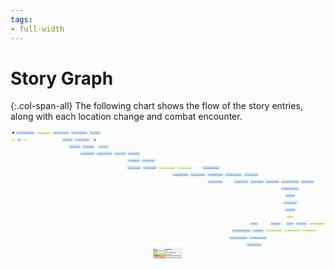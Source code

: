 ```yaml
---
tags:
- full-width
---
```


# Story Graph

{:.col-span-all}
The following chart shows the flow of the story entries, along with each location change and combat encounter.

<!-- +template story-graph-files story/connection story-graph-plantuml -->

<div class="story-graph col-span-all"><?xml version="1.0" encoding="UTF-8" standalone="no" ?>
<svg
  xmlns="http://www.w3.org/2000/svg"
  xmlns:xlink="http://www.w3.org/1999/xlink"
  contentScriptType="application/ecmascript"
  contentStyleType="text/css"
  preserveAspectRatio="none"
  version="1.1"
  viewBox="0 0 3552 1465"
  zoomAndPan="magnify"
><defs /><g><ellipse
      cx="31.5"
      cy="26.5"
      fill="#000000"
      rx="10"
      ry="10"
      style="stroke:none;stroke-width:1.0;"
    /><rect
      fill="#EEFFCC"
      height="38.75"
      rx="12.5"
      ry="12.5"
      style="stroke:#EEFFCC;stroke-width:1.5;"
      width="49"
      x="7"
      y="86"
    /><a
      href="100-chapter-1.html"
      target="_top"
      title="100-chapter-1.html"
      xlink:actuate="onRequest"
      xlink:href="100-chapter-1.html"
      xlink:show="new"
      xlink:title="100-chapter-1.html"
      xlink:type="simple"
    ><text
        fill="#000000"
        font-family="Roboto Condensed"
        font-size="16"
        lengthAdjust="spacing"
        textLength="29"
        x="17"
        y="110.8438"
      >Act I</text></a><rect
      fill="#C8E2F9"
      height="38.75"
      rx="12.5"
      ry="12.5"
      style="stroke:#C8E2F9;stroke-width:1.5;"
      width="44"
      x="76.5"
      y="86"
    /><a
      href="101-sigma-log.html"
      target="_top"
      title="101-sigma-log.html"
      xlink:actuate="onRequest"
      xlink:href="101-sigma-log.html"
      xlink:show="new"
      xlink:title="101-sigma-log.html"
      xlink:type="simple"
    ><text
        fill="#000000"
        font-family="Roboto Condensed"
        font-size="16"
        lengthAdjust="spacing"
        textLength="24"
        x="86.5"
        y="110.8438"
      >101</text></a><rect
      fill="#EEFFCC"
      height="38.75"
      rx="12.5"
      ry="12.5"
      style="stroke:#EEFFCC;stroke-width:1.5;"
      width="44"
      x="140.5"
      y="86"
    /><a
      href="102-deeper-into-sigma.html"
      target="_top"
      title="102-deeper-into-sigma.html"
      xlink:actuate="onRequest"
      xlink:href="102-deeper-into-sigma.html"
      xlink:show="new"
      xlink:title="102-deeper-into-sigma.html"
      xlink:type="simple"
    ><text
        fill="#000000"
        font-family="Roboto Condensed"
        font-size="16"
        lengthAdjust="spacing"
        textLength="24"
        x="150.5"
        y="110.8438"
      >102</text></a><rect
      fill="#C8E2F9"
      height="38.75"
      rx="12.5"
      ry="12.5"
      style="stroke:#C8E2F9;stroke-width:1.5;"
      width="210"
      x="61.5"
      y="7"
    /><a
      href="125-hawks-song.html"
      target="_top"
      title="125-hawks-song.html"
      xlink:actuate="onRequest"
      xlink:href="125-hawks-song.html"
      xlink:show="new"
      xlink:title="125-hawks-song.html"
      xlink:type="simple"
    ><text
        fill="#000000"
        font-family="Roboto Condensed"
        font-size="16"
        lengthAdjust="spacing"
        textLength="190"
        x="71.5"
        y="31.8438"
      >125. The Foot of Hawk's Song</text></a><rect
      fill="#EEFFCC"
      height="38.75"
      rx="12.5"
      ry="12.5"
      style="stroke:#EEFFCC;stroke-width:1.5;"
      width="168"
      x="291.5"
      y="7"
    /><a
      href="126-delta3.html"
      target="_top"
      title="126-delta3.html"
      xlink:actuate="onRequest"
      xlink:href="126-delta3.html"
      xlink:show="new"
      xlink:title="126-delta3.html"
      xlink:type="simple"
    ><text
        fill="#000000"
        font-family="Roboto Condensed"
        font-size="16"
        lengthAdjust="spacing"
        textLength="148"
        x="301.5"
        y="31.8438"
      >126. Cauldron DELTA-3</text></a><rect
      fill="#C8E2F9"
      height="38.75"
      rx="12.5"
      ry="12.5"
      style="stroke:#C8E2F9;stroke-width:1.5;"
      width="180"
      x="479.5"
      y="7"
    /><a
      href="128-delta3-voice.html"
      target="_top"
      title="128-delta3-voice.html"
      xlink:actuate="onRequest"
      xlink:href="128-delta3-voice.html"
      xlink:show="new"
      xlink:title="128-delta3-voice.html"
      xlink:type="simple"
    ><text
        fill="#000000"
        font-family="Roboto Condensed"
        font-size="16"
        lengthAdjust="spacing"
        textLength="160"
        x="489.5"
        y="31.8438"
      >128. DELTA-3 Laboratory</text></a><rect
      fill="#C8E2F9"
      height="38.75"
      rx="12.5"
      ry="12.5"
      style="stroke:#C8E2F9;stroke-width:1.5;"
      width="191"
      x="680"
      y="7"
    /><a
      href="129-delta3-door.html"
      target="_top"
      title="129-delta3-door.html"
      xlink:actuate="onRequest"
      xlink:href="129-delta3-door.html"
      xlink:show="new"
      xlink:title="129-delta3-door.html"
      xlink:type="simple"
    ><text
        fill="#000000"
        font-family="Roboto Condensed"
        font-size="16"
        lengthAdjust="spacing"
        textLength="171"
        x="690"
        y="31.8438"
      >129. DELTA-3 Laboratories</text></a><rect
      fill="#C8E2F9"
      height="38.75"
      rx="12.5"
      ry="12.5"
      style="stroke:#C8E2F9;stroke-width:1.5;"
      width="121"
      x="581"
      y="86"
    /><a
      href="130-delta3b.html"
      target="_top"
      title="130-delta3b.html"
      xlink:actuate="onRequest"
      xlink:href="130-delta3b.html"
      xlink:show="new"
      xlink:title="130-delta3b.html"
      xlink:type="simple"
    ><text
        fill="#000000"
        font-family="Roboto Condensed"
        font-size="16"
        lengthAdjust="spacing"
        textLength="101"
        x="591"
        y="110.8438"
      >130. DELTA-3/B</text></a><rect
      fill="#C8E2F9"
      height="38.75"
      rx="12.5"
      ry="12.5"
      style="stroke:#C8E2F9;stroke-width:1.5;"
      width="168"
      x="722.5"
      y="86"
    /><a
      href="131-delta3-cauldron.html"
      target="_top"
      title="131-delta3-cauldron.html"
      xlink:actuate="onRequest"
      xlink:href="131-delta3-cauldron.html"
      xlink:show="new"
      xlink:title="131-delta3-cauldron.html"
      xlink:type="simple"
    ><text
        fill="#000000"
        font-family="Roboto Condensed"
        font-size="16"
        lengthAdjust="spacing"
        textLength="148"
        x="732.5"
        y="110.8438"
      >131. DELTA-3 Cauldron</text></a><rect
      fill="#C8E2F9"
      height="38.75"
      rx="12.5"
      ry="12.5"
      style="stroke:#C8E2F9;stroke-width:1.5;"
      width="133"
      x="657"
      y="165"
    /><a
      href="132-delta3-exit.html"
      target="_top"
      title="132-delta3-exit.html"
      xlink:actuate="onRequest"
      xlink:href="132-delta3-exit.html"
      xlink:show="new"
      xlink:title="132-delta3-exit.html"
      xlink:type="simple"
    ><text
        fill="#000000"
        font-family="Roboto Condensed"
        font-size="16"
        lengthAdjust="spacing"
        textLength="113"
        x="667"
        y="189.8438"
      >132. Hawk's Song</text></a><rect
      fill="#C8E2F9"
      height="38.75"
      rx="12.5"
      ry="12.5"
      style="stroke:#C8E2F9;stroke-width:1.5;"
      width="134"
      x="810.5"
      y="165"
    /><a
      href="135-south-weave.html"
      target="_top"
      title="135-south-weave.html"
      xlink:actuate="onRequest"
      xlink:href="135-south-weave.html"
      xlink:show="new"
      xlink:title="135-south-weave.html"
      xlink:type="simple"
    ><text
        fill="#000000"
        font-family="Roboto Condensed"
        font-size="16"
        lengthAdjust="spacing"
        textLength="114"
        x="820.5"
        y="189.8438"
      >135. South Weave</text></a><rect
      fill="#C8E2F9"
      height="38.75"
      rx="12.5"
      ry="12.5"
      style="stroke:#C8E2F9;stroke-width:1.5;"
      width="121"
      x="987"
      y="165"
    /><a
      href="136-delta4c.html"
      target="_top"
      title="136-delta4c.html"
      xlink:actuate="onRequest"
      xlink:href="136-delta4c.html"
      xlink:show="new"
      xlink:title="136-delta4c.html"
      xlink:type="simple"
    ><text
        fill="#000000"
        font-family="Roboto Condensed"
        font-size="16"
        lengthAdjust="spacing"
        textLength="101"
        x="997"
        y="189.8438"
      >136. DELTA-4/C</text></a><rect
      fill="#C8E2F9"
      height="38.75"
      rx="12.5"
      ry="12.5"
      style="stroke:#C8E2F9;stroke-width:1.5;"
      width="166"
      x="783.5"
      y="244"
    /><a
      href="137-delta4-entrance.html"
      target="_top"
      title="137-delta4-entrance.html"
      xlink:actuate="onRequest"
      xlink:href="137-delta4-entrance.html"
      xlink:show="new"
      xlink:title="137-delta4-entrance.html"
      xlink:type="simple"
    ><text
        fill="#000000"
        font-family="Roboto Condensed"
        font-size="16"
        lengthAdjust="spacing"
        textLength="146"
        x="793.5"
        y="268.8438"
      >137. DELTA-4 Entrance</text></a><rect
      fill="#C8E2F9"
      height="38.75"
      rx="12.5"
      ry="12.5"
      style="stroke:#C8E2F9;stroke-width:1.5;"
      width="180"
      x="969.5"
      y="244"
    /><a
      href="138-delta4-processing.html"
      target="_top"
      title="138-delta4-processing.html"
      xlink:actuate="onRequest"
      xlink:href="138-delta4-processing.html"
      xlink:show="new"
      xlink:title="138-delta4-processing.html"
      xlink:type="simple"
    ><text
        fill="#000000"
        font-family="Roboto Condensed"
        font-size="16"
        lengthAdjust="spacing"
        textLength="160"
        x="979.5"
        y="268.8438"
      >138. DELTA-4 Processing</text></a><rect
      fill="#C8E2F9"
      height="38.75"
      rx="12.5"
      ry="12.5"
      style="stroke:#C8E2F9;stroke-width:1.5;"
      width="134"
      x="1169.5"
      y="244"
    /><a
      href="139-delta4-exit.html"
      target="_top"
      title="139-delta4-exit.html"
      xlink:actuate="onRequest"
      xlink:href="139-delta4-exit.html"
      xlink:show="new"
      xlink:title="139-delta4-exit.html"
      xlink:type="simple"
    ><text
        fill="#000000"
        font-family="Roboto Condensed"
        font-size="16"
        lengthAdjust="spacing"
        textLength="114"
        x="1179.5"
        y="268.8438"
      >139. DELTA-4 Exit</text></a><rect
      fill="#C8E2F9"
      height="38.75"
      rx="12.5"
      ry="12.5"
      style="stroke:#C8E2F9;stroke-width:1.5;"
      width="136"
      x="1323.5"
      y="244"
    /><a
      href="145-hanulis-heel.html"
      target="_top"
      title="145-hanulis-heel.html"
      xlink:actuate="onRequest"
      xlink:href="145-hanulis-heel.html"
      xlink:show="new"
      xlink:title="145-hanulis-heel.html"
      xlink:type="simple"
    ><text
        fill="#000000"
        font-family="Roboto Condensed"
        font-size="16"
        lengthAdjust="spacing"
        textLength="116"
        x="1333.5"
        y="268.8438"
      >145. Hanuli's Heel</text></a><rect
      fill="#C8E2F9"
      height="38.75"
      rx="12.5"
      ry="12.5"
      style="stroke:#C8E2F9;stroke-width:1.5;"
      width="150"
      x="1479.5"
      y="323"
    /><a
      href="146-lonely-one.html"
      target="_top"
      title="146-lonely-one.html"
      xlink:actuate="onRequest"
      xlink:href="146-lonely-one.html"
      xlink:show="new"
      xlink:title="146-lonely-one.html"
      xlink:type="simple"
    ><text
        fill="#000000"
        font-family="Roboto Condensed"
        font-size="16"
        lengthAdjust="spacing"
        textLength="130"
        x="1489.5"
        y="347.8438"
      >146. The Lonely One</text></a><rect
      fill="#C8E2F9"
      height="38.75"
      rx="12.5"
      ry="12.5"
      style="stroke:#C8E2F9;stroke-width:1.5;"
      width="136"
      x="1323.5"
      y="323"
    /><a
      href="147-hanulis-heel-cauldron.html"
      target="_top"
      title="147-hanulis-heel-cauldron.html"
      xlink:actuate="onRequest"
      xlink:href="147-hanulis-heel-cauldron.html"
      xlink:show="new"
      xlink:title="147-hanulis-heel-cauldron.html"
      xlink:type="simple"
    ><text
        fill="#000000"
        font-family="Roboto Condensed"
        font-size="16"
        lengthAdjust="spacing"
        textLength="116"
        x="1333.5"
        y="347.8438"
      >147. Hanuli's Heel</text></a><rect
      fill="#C8E2F9"
      height="38.75"
      rx="12.5"
      ry="12.5"
      style="stroke:#C8E2F9;stroke-width:1.5;"
      width="159"
      x="1312"
      y="402"
    /><a
      href="150-sparkling-shores.html"
      target="_top"
      title="150-sparkling-shores.html"
      xlink:actuate="onRequest"
      xlink:href="150-sparkling-shores.html"
      xlink:show="new"
      xlink:title="150-sparkling-shores.html"
      xlink:type="simple"
    ><text
        fill="#000000"
        font-family="Roboto Condensed"
        font-size="16"
        lengthAdjust="spacing"
        textLength="139"
        x="1322"
        y="426.8438"
      >150. Sparkling Shores</text></a><rect
      fill="#C8E2F9"
      height="38.75"
      rx="12.5"
      ry="12.5"
      style="stroke:#C8E2F9;stroke-width:1.5;"
      width="155"
      x="1491"
      y="402"
    /><a
      href="151-sparkling-dunes.html"
      target="_top"
      title="151-sparkling-dunes.html"
      xlink:actuate="onRequest"
      xlink:href="151-sparkling-dunes.html"
      xlink:show="new"
      xlink:title="151-sparkling-dunes.html"
      xlink:type="simple"
    ><text
        fill="#000000"
        font-family="Roboto Condensed"
        font-size="16"
        lengthAdjust="spacing"
        textLength="135"
        x="1501"
        y="426.8438"
      >151. Sparkling Dunes</text></a><rect
      fill="#EEFFCC"
      height="38.75"
      rx="12.5"
      ry="12.5"
      style="stroke:#EEFFCC;stroke-width:1.5;"
      width="193"
      x="1666"
      y="402"
    /><a
      href="152-theta-cp19-entrance.html"
      target="_top"
      title="152-theta-cp19-entrance.html"
      xlink:actuate="onRequest"
      xlink:href="152-theta-cp19-entrance.html"
      xlink:show="new"
      xlink:title="152-theta-cp19-entrance.html"
      xlink:type="simple"
    ><text
        fill="#000000"
        font-family="Roboto Condensed"
        font-size="16"
        lengthAdjust="spacing"
        textLength="173"
        x="1676"
        y="426.8438"
      >152. THETA-CP19 Entrance</text></a><rect
      fill="#EEFFCC"
      height="38.75"
      rx="12.5"
      ry="12.5"
      style="stroke:#EEFFCC;stroke-width:1.5;"
      width="166"
      x="1879.5"
      y="402"
    /><a
      href="153-theta-cp19-core.html"
      target="_top"
      title="153-theta-cp19-core.html"
      xlink:actuate="onRequest"
      xlink:href="153-theta-cp19-core.html"
      xlink:show="new"
      xlink:title="153-theta-cp19-core.html"
      xlink:type="simple"
    ><text
        fill="#000000"
        font-family="Roboto Condensed"
        font-size="16"
        lengthAdjust="spacing"
        textLength="146"
        x="1889.5"
        y="426.8438"
      >153. THETA-CP19 Core</text></a><rect
      fill="#C8E2F9"
      height="38.75"
      rx="12.5"
      ry="12.5"
      style="stroke:#C8E2F9;stroke-width:1.5;"
      width="197"
      x="2162"
      y="402"
    /><a
      href="154-unlocked-bioschemata.html"
      target="_top"
      title="154-unlocked-bioschemata.html"
      xlink:actuate="onRequest"
      xlink:href="154-unlocked-bioschemata.html"
      xlink:show="new"
      xlink:title="154-unlocked-bioschemata.html"
      xlink:type="simple"
    ><text
        fill="#000000"
        font-family="Roboto Condensed"
        font-size="16"
        lengthAdjust="spacing"
        textLength="177"
        x="2172"
        y="426.8438"
      >154. Bioschemata Unlocked</text></a><rect
      fill="#C8E2F9"
      height="38.75"
      rx="12.5"
      ry="12.5"
      style="stroke:#C8E2F9;stroke-width:1.5;"
      width="184"
      x="1822.5"
      y="481"
    /><a
      href="155-locked-bioschemata.html"
      target="_top"
      title="155-locked-bioschemata.html"
      xlink:actuate="onRequest"
      xlink:href="155-locked-bioschemata.html"
      xlink:show="new"
      xlink:title="155-locked-bioschemata.html"
      xlink:type="simple"
    ><text
        fill="#000000"
        font-family="Roboto Condensed"
        font-size="16"
        lengthAdjust="spacing"
        textLength="164"
        x="1832.5"
        y="505.8438"
      >155. Bioschemata Locked</text></a><rect
      fill="#C8E2F9"
      height="38.75"
      rx="12.5"
      ry="12.5"
      style="stroke:#C8E2F9;stroke-width:1.5;"
      width="180"
      x="2218.5"
      y="481"
    /><a
      href="156-unlocked-production.html"
      target="_top"
      title="156-unlocked-production.html"
      xlink:actuate="onRequest"
      xlink:href="156-unlocked-production.html"
      xlink:show="new"
      xlink:title="156-unlocked-production.html"
      xlink:type="simple"
    ><text
        fill="#000000"
        font-family="Roboto Condensed"
        font-size="16"
        lengthAdjust="spacing"
        textLength="160"
        x="2228.5"
        y="505.8438"
      >156. Production Controls</text></a><rect
      fill="#C8E2F9"
      height="38.75"
      rx="12.5"
      ry="12.5"
      style="stroke:#C8E2F9;stroke-width:1.5;"
      width="171"
      x="2027"
      y="481"
    /><a
      href="157-locked-reset-restart.html"
      target="_top"
      title="157-locked-reset-restart.html"
      xlink:actuate="onRequest"
      xlink:href="157-locked-reset-restart.html"
      xlink:show="new"
      xlink:title="157-locked-reset-restart.html"
      xlink:type="simple"
    ><text
        fill="#000000"
        font-family="Roboto Condensed"
        font-size="16"
        lengthAdjust="spacing"
        textLength="151"
        x="2037"
        y="505.8438"
      >157. Restart Production</text></a><rect
      fill="#C8E2F9"
      height="38.75"
      rx="12.5"
      ry="12.5"
      style="stroke:#C8E2F9;stroke-width:1.5;"
      width="166"
      x="2225.5"
      y="560"
    /><a
      href="158-locked-no-reset.html"
      target="_top"
      title="158-locked-no-reset.html"
      xlink:actuate="onRequest"
      xlink:href="158-locked-no-reset.html"
      xlink:show="new"
      xlink:title="158-locked-no-reset.html"
      xlink:type="simple"
    ><text
        fill="#000000"
        font-family="Roboto Condensed"
        font-size="16"
        lengthAdjust="spacing"
        textLength="146"
        x="2235.5"
        y="584.8438"
      >158. THETA-CP19 Core</text></a><rect
      fill="#C8E2F9"
      height="38.75"
      rx="12.5"
      ry="12.5"
      style="stroke:#C8E2F9;stroke-width:1.5;"
      width="192"
      x="2418.5"
      y="481"
    /><a
      href="159-unlocked-reset-restart.html"
      target="_top"
      title="159-unlocked-reset-restart.html"
      xlink:actuate="onRequest"
      xlink:href="159-unlocked-reset-restart.html"
      xlink:show="new"
      xlink:title="159-unlocked-reset-restart.html"
      xlink:type="simple"
    ><text
        fill="#000000"
        font-family="Roboto Condensed"
        font-size="16"
        lengthAdjust="spacing"
        textLength="172"
        x="2428.5"
        y="505.8438"
      >159. THETA-CP19 Restored</text></a><rect
      fill="#C8E2F9"
      height="38.75"
      rx="12.5"
      ry="12.5"
      style="stroke:#C8E2F9;stroke-width:1.5;"
      width="166"
      x="2630.5"
      y="481"
    /><a
      href="160-artemis.html"
      target="_top"
      title="160-artemis.html"
      xlink:actuate="onRequest"
      xlink:href="160-artemis.html"
      xlink:show="new"
      xlink:title="160-artemis.html"
      xlink:type="simple"
    ><text
        fill="#000000"
        font-family="Roboto Condensed"
        font-size="16"
        lengthAdjust="spacing"
        textLength="146"
        x="2640.5"
        y="505.8438"
      >160. THETA-CP19 Core</text></a><rect
      fill="#C8E2F9"
      height="38.75"
      rx="12.5"
      ry="12.5"
      style="stroke:#C8E2F9;stroke-width:1.5;"
      width="161"
      x="2522"
      y="560"
    /><a
      href="161-theta-cp19-exit.html"
      target="_top"
      title="161-theta-cp19-exit.html"
      xlink:actuate="onRequest"
      xlink:href="161-theta-cp19-exit.html"
      xlink:show="new"
      xlink:title="161-theta-cp19-exit.html"
      xlink:type="simple"
    ><text
        fill="#000000"
        font-family="Roboto Condensed"
        font-size="16"
        lengthAdjust="spacing"
        textLength="141"
        x="2532"
        y="584.8438"
      >161. THETA-CP19 Exit</text></a><rect
      fill="#C8E2F9"
      height="38.75"
      rx="12.5"
      ry="12.5"
      style="stroke:#C8E2F9;stroke-width:1.5;"
      width="155"
      x="2703"
      y="560"
    /><a
      href="165-salty-desert.html"
      target="_top"
      title="165-salty-desert.html"
      xlink:actuate="onRequest"
      xlink:href="165-salty-desert.html"
      xlink:show="new"
      xlink:title="165-salty-desert.html"
      xlink:type="simple"
    ><text
        fill="#000000"
        font-family="Roboto Condensed"
        font-size="16"
        lengthAdjust="spacing"
        textLength="135"
        x="2713"
        y="584.8438"
      >165. The Salty Desert</text></a><rect
      fill="#C8E2F9"
      height="38.75"
      rx="12.5"
      ry="12.5"
      style="stroke:#C8E2F9;stroke-width:1.5;"
      width="153"
      x="2878"
      y="560"
    /><a
      href="166-pi253-entrance.html"
      target="_top"
      title="166-pi253-entrance.html"
      xlink:actuate="onRequest"
      xlink:href="166-pi253-entrance.html"
      xlink:show="new"
      xlink:title="166-pi253-entrance.html"
      xlink:type="simple"
    ><text
        fill="#000000"
        font-family="Roboto Condensed"
        font-size="16"
        lengthAdjust="spacing"
        textLength="133"
        x="2888"
        y="584.8438"
      >166. PI-253 Entrance</text></a><rect
      fill="#C8E2F9"
      height="38.75"
      rx="12.5"
      ry="12.5"
      style="stroke:#C8E2F9;stroke-width:1.5;"
      width="203"
      x="3051"
      y="560"
    /><a
      href="167-pi253-control.html"
      target="_top"
      title="167-pi253-control.html"
      xlink:actuate="onRequest"
      xlink:href="167-pi253-control.html"
      xlink:show="new"
      xlink:title="167-pi253-control.html"
      xlink:type="simple"
    ><text
        fill="#000000"
        font-family="Roboto Condensed"
        font-size="16"
        lengthAdjust="spacing"
        textLength="183"
        x="3061"
        y="584.8438"
      >167. PI-253 Control Restored</text></a><rect
      fill="#C8E2F9"
      height="38.75"
      rx="12.5"
      ry="12.5"
      style="stroke:#C8E2F9;stroke-width:1.5;"
      width="208"
      x="3048.5"
      y="639"
    /><a
      href="169-pi253-exit.html"
      target="_top"
      title="169-pi253-exit.html"
      xlink:actuate="onRequest"
      xlink:href="169-pi253-exit.html"
      xlink:show="new"
      xlink:title="169-pi253-exit.html"
      xlink:type="simple"
    ><text
        fill="#000000"
        font-family="Roboto Condensed"
        font-size="16"
        lengthAdjust="spacing"
        textLength="188"
        x="3058.5"
        y="663.8438"
      >169. Outside Cauldron PI-253</text></a><rect
      fill="#C8E2F9"
      height="38.75"
      rx="12.5"
      ry="12.5"
      style="stroke:#C8E2F9;stroke-width:1.5;"
      width="148"
      x="3274.5"
      y="560"
    /><a
      href="168-pi253-poseidon.html"
      target="_top"
      title="168-pi253-poseidon.html"
      xlink:actuate="onRequest"
      xlink:href="168-pi253-poseidon.html"
      xlink:show="new"
      xlink:title="168-pi253-poseidon.html"
      xlink:type="simple"
    ><text
        fill="#000000"
        font-family="Roboto Condensed"
        font-size="16"
        lengthAdjust="spacing"
        textLength="128"
        x="3284.5"
        y="584.8438"
      >168. POSEIDON-253</text></a><rect
      fill="#C8E2F9"
      height="38.75"
      rx="12.5"
      ry="12.5"
      style="stroke:#C8E2F9;stroke-width:1.5;"
      width="109"
      x="3098"
      y="718"
    /><a
      href="180-deeproot.html"
      target="_top"
      title="180-deeproot.html"
      xlink:actuate="onRequest"
      xlink:href="180-deeproot.html"
      xlink:show="new"
      xlink:title="180-deeproot.html"
      xlink:type="simple"
    ><text
        fill="#000000"
        font-family="Roboto Condensed"
        font-size="16"
        lengthAdjust="spacing"
        textLength="89"
        x="3108"
        y="742.8438"
      >180. Deeproot</text></a><rect
      fill="#C8E2F9"
      height="38.75"
      rx="12.5"
      ry="12.5"
      style="stroke:#C8E2F9;stroke-width:1.5;"
      width="157"
      x="3074"
      y="797"
    /><a
      href="181-executors.html"
      target="_top"
      title="181-executors.html"
      xlink:actuate="onRequest"
      xlink:href="181-executors.html"
      xlink:show="new"
      xlink:title="181-executors.html"
      xlink:type="simple"
    ><text
        fill="#000000"
        font-family="Roboto Condensed"
        font-size="16"
        lengthAdjust="spacing"
        textLength="137"
        x="3084"
        y="821.8438"
      >181. Rethi and Hendli</text></a><rect
      fill="#C8E2F9"
      height="38.75"
      rx="12.5"
      ry="12.5"
      style="stroke:#C8E2F9;stroke-width:1.5;"
      width="120"
      x="3092.5"
      y="876"
    /><a
      href="182-next-steps.html"
      target="_top"
      title="182-next-steps.html"
      xlink:actuate="onRequest"
      xlink:href="182-next-steps.html"
      xlink:show="new"
      xlink:title="182-next-steps.html"
      xlink:type="simple"
    ><text
        fill="#000000"
        font-family="Roboto Condensed"
        font-size="16"
        lengthAdjust="spacing"
        textLength="100"
        x="3102.5"
        y="900.8438"
      >182. Next Steps</text></a><rect
      fill="#EEFFCC"
      height="38.75"
      rx="12.5"
      ry="12.5"
      style="stroke:#EEFFCC;stroke-width:1.5;"
      width="85"
      x="3110"
      y="955"
    /><a
      href="200-chapter-2.html"
      target="_top"
      title="200-chapter-2.html"
      xlink:actuate="onRequest"
      xlink:href="200-chapter-2.html"
      xlink:show="new"
      xlink:title="200-chapter-2.html"
      xlink:type="simple"
    ><text
        fill="#000000"
        font-family="Roboto Condensed"
        font-size="16"
        lengthAdjust="spacing"
        textLength="65"
        x="3120"
        y="979.8438"
      >200. Act II</text></a><rect
      fill="#C8E2F9"
      height="38.75"
      rx="12.5"
      ry="12.5"
      style="stroke:#C8E2F9;stroke-width:1.5;"
      width="89"
      x="2699"
      y="1034"
    /><a
      href="210-gulf-coast.html"
      target="_top"
      title="210-gulf-coast.html"
      xlink:actuate="onRequest"
      xlink:href="210-gulf-coast.html"
      xlink:show="new"
      xlink:title="210-gulf-coast.html"
      xlink:type="simple"
    ><text
        fill="#000000"
        font-family="Roboto Condensed"
        font-size="16"
        lengthAdjust="spacing"
        textLength="69"
        x="2709"
        y="1058.8438"
      >210. South</text></a><rect
      fill="#C8E2F9"
      height="38.75"
      rx="12.5"
      ry="12.5"
      style="stroke:#C8E2F9;stroke-width:1.5;"
      width="118"
      x="2930.5"
      y="1034"
    /><a
      href="220-tenakth-lands.html"
      target="_top"
      title="220-tenakth-lands.html"
      xlink:actuate="onRequest"
      xlink:href="220-tenakth-lands.html"
      xlink:show="new"
      xlink:title="220-tenakth-lands.html"
      xlink:type="simple"
    ><text
        fill="#000000"
        font-family="Roboto Condensed"
        font-size="16"
        lengthAdjust="spacing"
        textLength="98"
        x="2940.5"
        y="1058.8438"
      >220. Southwest</text></a><rect
      fill="#C8E2F9"
      height="38.75"
      rx="12.5"
      ry="12.5"
      style="stroke:#C8E2F9;stroke-width:1.5;"
      width="88"
      x="3108.5"
      y="1034"
    /><a
      href="230-banuk-lands.html"
      target="_top"
      title="230-banuk-lands.html"
      xlink:actuate="onRequest"
      xlink:href="230-banuk-lands.html"
      xlink:show="new"
      xlink:title="230-banuk-lands.html"
      xlink:type="simple"
    ><text
        fill="#000000"
        font-family="Roboto Condensed"
        font-size="16"
        lengthAdjust="spacing"
        textLength="68"
        x="3118.5"
        y="1058.8438"
      >230. North</text></a><rect
      fill="#C8E2F9"
      height="38.75"
      rx="12.5"
      ry="12.5"
      style="stroke:#C8E2F9;stroke-width:1.5;"
      width="126"
      x="3216.5"
      y="1034"
    /><a
      href="240-west.html"
      target="_top"
      title="240-west.html"
      xlink:actuate="onRequest"
      xlink:href="240-west.html"
      xlink:show="new"
      xlink:title="240-west.html"
      xlink:type="simple"
    ><text
        fill="#000000"
        font-family="Roboto Condensed"
        font-size="16"
        lengthAdjust="spacing"
        textLength="106"
        x="3226.5"
        y="1058.8438"
      >240. Nora Lands</text></a><rect
      fill="#EEFFCC"
      height="38.75"
      rx="12.5"
      ry="12.5"
      style="stroke:#EEFFCC;stroke-width:1.5;"
      width="183"
      x="3363"
      y="1034"
    /><a
      href="250-plainsong.html"
      target="_top"
      title="250-plainsong.html"
      xlink:actuate="onRequest"
      xlink:href="250-plainsong.html"
      xlink:show="new"
      xlink:title="250-plainsong.html"
      xlink:type="simple"
    ><text
        fill="#000000"
        font-family="Roboto Condensed"
        font-size="16"
        lengthAdjust="spacing"
        textLength="163"
        x="3373"
        y="1058.8438"
      >250. Remain in Plainsong</text></a><rect
      fill="#C8E2F9"
      height="38.75"
      rx="12.5"
      ry="12.5"
      style="stroke:#C8E2F9;stroke-width:1.5;"
      width="214"
      x="2493.5"
      y="1113"
    /><a
      href="211-road-to-southtap.html"
      target="_top"
      title="211-road-to-southtap.html"
      xlink:actuate="onRequest"
      xlink:href="211-road-to-southtap.html"
      xlink:show="new"
      xlink:title="211-road-to-southtap.html"
      xlink:type="simple"
    ><text
        fill="#000000"
        font-family="Roboto Condensed"
        font-size="16"
        lengthAdjust="spacing"
        textLength="194"
        x="2503.5"
        y="1137.8438"
      >211. The Road to the Southtap</text></a><rect
      fill="#C8E2F9"
      height="38.75"
      rx="12.5"
      ry="12.5"
      style="stroke:#C8E2F9;stroke-width:1.5;"
      width="127"
      x="2728"
      y="1113"
    /><a
      href="212-bristletooth.html"
      target="_top"
      title="212-bristletooth.html"
      xlink:actuate="onRequest"
      xlink:href="212-bristletooth.html"
      xlink:show="new"
      xlink:title="212-bristletooth.html"
      xlink:type="simple"
    ><text
        fill="#000000"
        font-family="Roboto Condensed"
        font-size="16"
        lengthAdjust="spacing"
        textLength="107"
        x="2738"
        y="1137.8438"
      >212. Bristletooth</text></a><rect
      fill="#C8E2F9"
      height="38.75"
      rx="12.5"
      ry="12.5"
      style="stroke:#C8E2F9;stroke-width:1.5;"
      width="210"
      x="2464.5"
      y="1192"
    /><a
      href="213-bristletooth-ruins.html"
      target="_top"
      title="213-bristletooth-ruins.html"
      xlink:actuate="onRequest"
      xlink:href="213-bristletooth-ruins.html"
      xlink:show="new"
      xlink:title="213-bristletooth-ruins.html"
      xlink:type="simple"
    ><text
        fill="#000000"
        font-family="Roboto Condensed"
        font-size="16"
        lengthAdjust="spacing"
        textLength="190"
        x="2474.5"
        y="1216.8438"
      >213. The Ruins at Bristletooth</text></a><rect
      fill="#C8E2F9"
      height="38.75"
      rx="12.5"
      ry="12.5"
      style="stroke:#C8E2F9;stroke-width:1.5;"
      width="194"
      x="2694.5"
      y="1192"
    /><a
      href="214-bristletooth-snapmaws.html"
      target="_top"
      title="214-bristletooth-snapmaws.html"
      xlink:actuate="onRequest"
      xlink:href="214-bristletooth-snapmaws.html"
      xlink:show="new"
      xlink:title="214-bristletooth-snapmaws.html"
      xlink:type="simple"
    ><text
        fill="#000000"
        font-family="Roboto Condensed"
        font-size="16"
        lengthAdjust="spacing"
        textLength="174"
        x="2704.5"
        y="1216.8438"
      >214. Northeast Bristletooth</text></a><rect
      fill="#C8E2F9"
      height="38.75"
      rx="12.5"
      ry="12.5"
      style="stroke:#C8E2F9;stroke-width:1.5;"
      width="169"
      x="2660"
      y="1271"
    /><a
      href="215-threadmaw-valley.html"
      target="_top"
      title="215-threadmaw-valley.html"
      xlink:actuate="onRequest"
      xlink:href="215-threadmaw-valley.html"
      xlink:show="new"
      xlink:title="215-threadmaw-valley.html"
      xlink:type="simple"
    ><text
        fill="#000000"
        font-family="Roboto Condensed"
        font-size="16"
        lengthAdjust="spacing"
        textLength="149"
        x="2670"
        y="1295.8438"
      >215. Threadmaw Valley</text></a><rect
      fill="#EEFFCC"
      height="38.75"
      rx="12.5"
      ry="12.5"
      style="stroke:#EEFFCC;stroke-width:1.5;"
      width="189"
      x="2875"
      y="1113"
    /><a
      href="221-to-tapwash.html"
      target="_top"
      title="221-to-tapwash.html"
      xlink:actuate="onRequest"
      xlink:href="221-to-tapwash.html"
      xlink:show="new"
      xlink:title="221-to-tapwash.html"
      xlink:type="simple"
    ><text
        fill="#000000"
        font-family="Roboto Condensed"
        font-size="16"
        lengthAdjust="spacing"
        textLength="169"
        x="2885"
        y="1137.8438"
      >221. The Road to Tapwash</text></a><rect
      fill="#EEFFCC"
      height="38.75"
      rx="12.5"
      ry="12.5"
      style="stroke:#EEFFCC;stroke-width:1.5;"
      width="178"
      x="3084.5"
      y="1113"
    /><a
      href="231-to-the-cut.html"
      target="_top"
      title="231-to-the-cut.html"
      xlink:actuate="onRequest"
      xlink:href="231-to-the-cut.html"
      xlink:show="new"
      xlink:title="231-to-the-cut.html"
      xlink:type="simple"
    ><text
        fill="#000000"
        font-family="Roboto Condensed"
        font-size="16"
        lengthAdjust="spacing"
        textLength="158"
        x="3094.5"
        y="1137.8438"
      >231. The Road to the Cut</text></a><rect
      fill="#EEFFCC"
      height="38.75"
      rx="12.5"
      ry="12.5"
      style="stroke:#EEFFCC;stroke-width:1.5;"
      width="169"
      x="3283"
      y="1113"
    /><a
      href="241-return-to-the-sacred-lands.html"
      target="_top"
      title="241-return-to-the-sacred-lands.html"
      xlink:actuate="onRequest"
      xlink:href="241-return-to-the-sacred-lands.html"
      xlink:show="new"
      xlink:title="241-return-to-the-sacred-lands.html"
      xlink:type="simple"
    ><text
        fill="#000000"
        font-family="Roboto Condensed"
        font-size="16"
        lengthAdjust="spacing"
        textLength="149"
        x="3293"
        y="1137.8438"
      >241. Return to the West</text></a><rect
      fill="#C8E2F9"
      height="38.75"
      rx="12.5"
      ry="12.5"
      style="stroke:#C8E2F9;stroke-width:1.5;"
      width="123"
      x="891"
      y="7"
    /><a
      href="799-conclusion.html"
      target="_top"
      title="799-conclusion.html"
      xlink:actuate="onRequest"
      xlink:href="799-conclusion.html"
      xlink:show="new"
      xlink:title="799-conclusion.html"
      xlink:type="simple"
    ><text
        fill="#000000"
        font-family="Roboto Condensed"
        font-size="16"
        lengthAdjust="spacing"
        textLength="103"
        x="901"
        y="31.8438"
      >799. Conclusion</text></a><ellipse
      cx="952.5"
      cy="105.5"
      rx="10"
      ry="10"
      style="stroke:#000000;stroke-width:1.0;fill:none;"
    /><ellipse
      cx="953"
      cy="106"
      fill="#000000"
      rx="6"
      ry="6"
      style="stroke:none;stroke-width:1.0;"
    /><path
      d="M31.5,36.64 C31.5,47.42 31.5,65.78 31.5,80.68 "
      fill="none"
      id="start-to-e100"
      style="stroke:#CCCCCC;stroke-width:1.0;"
    /><polygon
      fill="#CCCCCC"
      points="31.5,86,35.5,77,31.5,81,27.5,77,31.5,86"
      style="stroke:#CCCCCC;stroke-width:1.0;"
    /><path
      d="M56.1,105.5 C61.15,105.5 66.2,105.5 71.26,105.5 "
      fill="none"
      id="e100-to-e101"
      style="stroke:#CCCCCC;stroke-width:1.0;"
    /><polygon
      fill="#CCCCCC"
      points="76.31,105.5,67.31,101.5,71.31,105.5,67.31,109.5,76.31,105.5"
      style="stroke:#CCCCCC;stroke-width:1.0;"
    /><path
      d="M120.5,105.5 C125.32,105.5 130.14,105.5 134.96,105.5 "
      fill="none"
      id="e101-to-e102"
      style="stroke:#CCCCCC;stroke-width:1.0;"
    /><polygon
      fill="#CCCCCC"
      points="140.19,105.5,131.19,101.5,135.19,105.5,131.19,109.5,140.19,105.5"
      style="stroke:#CCCCCC;stroke-width:1.0;"
    /><path
      d="M271.82,26.5 C276.58,26.5 281.33,26.5 286.09,26.5 "
      fill="none"
      id="e125-to-e126"
      style="stroke:#CCCCCC;stroke-width:1.0;"
    /><polygon
      fill="#CCCCCC"
      points="291.26,26.5,282.26,22.5,286.26,26.5,282.26,30.5,291.26,26.5"
      style="stroke:#CCCCCC;stroke-width:1.0;"
    /><path
      d="M459.62,26.5 C464.45,26.5 469.28,26.5 474.12,26.5 "
      fill="none"
      id="e126-to-e128"
      style="stroke:#CCCCCC;stroke-width:1.0;"
    /><polygon
      fill="#CCCCCC"
      points="479.36,26.5,470.36,22.5,474.36,26.5,470.36,30.5,479.36,26.5"
      style="stroke:#CCCCCC;stroke-width:1.0;"
    /><path
      d="M659.62,26.5 C664.72,26.5 669.81,26.5 674.9,26.5 "
      fill="none"
      id="e128-to-e129"
      style="stroke:#CCCCCC;stroke-width:1.0;"
    /><polygon
      fill="#CCCCCC"
      points="679.99,26.5,670.99,22.5,674.99,26.5,670.99,30.5,679.99,26.5"
      style="stroke:#CCCCCC;stroke-width:1.0;"
    /><path
      d="M743.06,46.14 C723.62,57.31 698.83,71.56 678.61,83.18 "
      fill="none"
      id="e129-to-e130"
      style="stroke:#CCCCCC;stroke-width:1.0;"
    /><polygon
      fill="#CCCCCC"
      points="674.1,85.77,683.8966,84.7569,678.4359,83.2801,679.9127,77.8194,674.1,85.77"
      style="stroke:#CCCCCC;stroke-width:1.0;"
    /><path
      d="M783,46.14 C787.24,56.65 792.57,69.89 797.08,81.1 "
      fill="none"
      id="e129-to-e131"
      style="stroke:#CCCCCC;stroke-width:1.0;"
    /><polygon
      fill="#CCCCCC"
      points="798.96,85.77,799.2948,75.9268,797.0858,81.1346,791.8781,78.9256,798.96,85.77"
      style="stroke:#CCCCCC;stroke-width:1.0;"
    /><path
      d="M702.09,119.09 C707.18,119.57 712.28,119.89 717.38,120.03 "
      fill="none"
      id="e130-to-e131"
      style="stroke:#CCCCCC;stroke-width:1.0;"
    /><polygon
      fill="#CCCCCC"
      points="722.48,120.12,713.5499,115.9663,717.4807,120.0343,713.4128,123.9651,722.48,120.12"
      style="stroke:#CCCCCC;stroke-width:1.0;"
    /><path
      d="M722.48,90.88 C717.38,90.91 712.28,91.11 707.18,91.48 "
      fill="none"
      id="e131-to-e130"
      style="stroke:#CCCCCC;stroke-width:1.0;"
    /><polygon
      fill="#CCCCCC"
      points="702.09,91.91,711.3903,95.151,707.0728,91.496,710.7279,87.1785,702.09,91.91"
      style="stroke:#CCCCCC;stroke-width:1.0;"
    /><path
      d="M661.35,125.14 C672.95,136.03 687.65,149.84 699.85,161.29 "
      fill="none"
      id="e130-to-e132"
      style="stroke:#CCCCCC;stroke-width:1.0;"
    /><polygon
      fill="#CCCCCC"
      points="703.55,164.77,699.7187,155.6969,699.9019,161.3508,694.248,161.5339,703.55,164.77"
      style="stroke:#CCCCCC;stroke-width:1.0;"
    /><path
      d="M786.41,125.14 C774.67,136.03 759.78,149.84 747.44,161.29 "
      fill="none"
      id="e131-to-e132"
      style="stroke:#CCCCCC;stroke-width:1.0;"
    /><polygon
      fill="#CCCCCC"
      points="743.69,164.77,753.0112,161.5896,747.3585,161.3727,747.5755,155.72,743.69,164.77"
      style="stroke:#CCCCCC;stroke-width:1.0;"
    /><path
      d="M790.27,184.5 C795.3,184.5 800.32,184.5 805.35,184.5 "
      fill="none"
      id="e132-to-e135"
      style="stroke:#CCCCCC;stroke-width:1.0;"
    /><polygon
      fill="#CCCCCC"
      points="810.38,184.5,801.38,180.5,805.38,184.5,801.38,188.5,810.38,184.5"
      style="stroke:#CCCCCC;stroke-width:1.0;"
    /><path
      d="M944.57,184.5 C956.88,184.5 969.2,184.5 981.51,184.5 "
      fill="none"
      id="e135-to-e136"
      style="stroke:#CCCCCC;stroke-width:1.0;"
    /><polygon
      fill="#CCCCCC"
      points="986.79,184.5,977.79,180.5,981.79,184.5,977.79,188.5,986.79,184.5"
      style="stroke:#CCCCCC;stroke-width:1.0;"
    /><path
      d="M874.84,204.14 C873.35,214.56 871.48,227.66 869.89,238.8 "
      fill="none"
      id="e135-to-e137"
      style="stroke:#CCCCCC;stroke-width:1.0;"
    /><polygon
      fill="#CCCCCC"
      points="869.18,243.77,874.3991,235.4177,869.8791,238.8191,866.4777,234.2991,869.18,243.77"
      style="stroke:#CCCCCC;stroke-width:1.0;"
    /><path
      d="M1050.4,204.14 C1052.03,214.56 1054.07,227.66 1055.81,238.8 "
      fill="none"
      id="e136-to-e138"
      style="stroke:#CCCCCC;stroke-width:1.0;"
    /><polygon
      fill="#CCCCCC"
      points="1056.58,243.77,1059.1712,234.2681,1055.8229,238.8276,1051.2634,235.4794,1056.58,243.77"
      style="stroke:#CCCCCC;stroke-width:1.0;"
    /><path
      d="M949.81,263.5 C954.53,263.5 959.25,263.5 963.97,263.5 "
      fill="none"
      id="e137-to-e138"
      style="stroke:#CCCCCC;stroke-width:1.0;"
    /><polygon
      fill="#CCCCCC"
      points="969.09,263.5,960.09,259.5,964.09,263.5,960.09,267.5,969.09,263.5"
      style="stroke:#CCCCCC;stroke-width:1.0;"
    /><path
      d="M1149.73,263.5 C1154.54,263.5 1159.35,263.5 1164.17,263.5 "
      fill="none"
      id="e138-to-e139"
      style="stroke:#CCCCCC;stroke-width:1.0;"
    /><polygon
      fill="#CCCCCC"
      points="1169.39,263.5,1160.39,259.5,1164.39,263.5,1160.39,267.5,1169.39,263.5"
      style="stroke:#CCCCCC;stroke-width:1.0;"
    /><path
      d="M1303.71,263.5 C1308.49,263.5 1313.28,263.5 1318.06,263.5 "
      fill="none"
      id="e139-to-e145"
      style="stroke:#CCCCCC;stroke-width:1.0;"
    /><polygon
      fill="#CCCCCC"
      points="1323.25,263.5,1314.25,259.5,1318.25,263.5,1314.25,267.5,1323.25,263.5"
      style="stroke:#CCCCCC;stroke-width:1.0;"
    /><path
      d="M1430.96,283.14 C1455,294.49 1485.75,309.02 1510.56,320.74 "
      fill="none"
      id="e145-to-e146"
      style="stroke:#CCCCCC;stroke-width:1.0;"
    /><polygon
      fill="#CCCCCC"
      points="1515.12,322.9,1508.6957,315.4349,1510.6004,320.7614,1505.2739,322.6662,1515.12,322.9"
      style="stroke:#CCCCCC;stroke-width:1.0;"
    /><path
      d="M1391.5,283.14 C1391.5,293.47 1391.5,306.42 1391.5,317.5 "
      fill="none"
      id="e145-to-e147"
      style="stroke:#CCCCCC;stroke-width:1.0;"
    /><polygon
      fill="#CCCCCC"
      points="1391.5,322.77,1395.5,313.77,1391.5,317.77,1387.5,313.77,1391.5,322.77"
      style="stroke:#CCCCCC;stroke-width:1.0;"
    /><path
      d="M1353.27,283.11 C1337.97,292.73 1321.98,306.04 1313.5,323 C1305.75,338.5 1305.75,346.5 1313.5,362 C1321.18,377.37 1335.04,389.74 1348.96,399.09 "
      fill="none"
      id="e145-to-e150"
      style="stroke:#CCCCCC;stroke-width:1.0;"
    /><polygon
      fill="#CCCCCC"
      points="1353.27,401.89,1347.8822,393.6455,1349.0706,399.1761,1343.54,400.3645,1353.27,401.89"
      style="stroke:#CCCCCC;stroke-width:1.0;"
    /><path
      d="M1515.04,362.14 C1491,373.49 1460.25,388.02 1435.44,399.74 "
      fill="none"
      id="e146-to-e150"
      style="stroke:#CCCCCC;stroke-width:1.0;"
    /><polygon
      fill="#CCCCCC"
      points="1430.88,401.9,1440.7261,401.6662,1435.3996,399.7614,1437.3043,394.4349,1430.88,401.9"
      style="stroke:#CCCCCC;stroke-width:1.0;"
    /><path
      d="M1459.63,342.5 C1464.44,342.5 1469.24,342.5 1474.05,342.5 "
      fill="none"
      id="e147-to-e146"
      style="stroke:#CCCCCC;stroke-width:1.0;"
    /><polygon
      fill="#CCCCCC"
      points="1479.27,342.5,1470.27,338.5,1474.27,342.5,1470.27,346.5,1479.27,342.5"
      style="stroke:#CCCCCC;stroke-width:1.0;"
    /><path
      d="M1391.5,362.14 C1391.5,372.47 1391.5,385.42 1391.5,396.5 "
      fill="none"
      id="e147-to-e150"
      style="stroke:#CCCCCC;stroke-width:1.0;"
    /><polygon
      fill="#CCCCCC"
      points="1391.5,401.77,1395.5,392.77,1391.5,396.77,1387.5,392.77,1391.5,401.77"
      style="stroke:#CCCCCC;stroke-width:1.0;"
    /><path
      d="M1471.01,421.5 C1475.86,421.5 1480.71,421.5 1485.55,421.5 "
      fill="none"
      id="e150-to-e151"
      style="stroke:#CCCCCC;stroke-width:1.0;"
    /><polygon
      fill="#CCCCCC"
      points="1490.81,421.5,1481.81,417.5,1485.81,421.5,1481.81,425.5,1490.81,421.5"
      style="stroke:#CCCCCC;stroke-width:1.0;"
    /><path
      d="M1646.18,421.5 C1650.96,421.5 1655.74,421.5 1660.52,421.5 "
      fill="none"
      id="e151-to-e152"
      style="stroke:#CCCCCC;stroke-width:1.0;"
    /><polygon
      fill="#CCCCCC"
      points="1665.71,421.5,1656.71,417.5,1660.71,421.5,1656.71,425.5,1665.71,421.5"
      style="stroke:#CCCCCC;stroke-width:1.0;"
    /><path
      d="M1859.38,421.5 C1864.21,421.5 1869.04,421.5 1873.87,421.5 "
      fill="none"
      id="e152-to-e153"
      style="stroke:#CCCCCC;stroke-width:1.0;"
    /><polygon
      fill="#CCCCCC"
      points="1879.11,421.5,1870.11,417.5,1874.11,421.5,1870.11,425.5,1879.11,421.5"
      style="stroke:#CCCCCC;stroke-width:1.0;"
    /><path
      d="M2045.73,421.5 C2082.65,421.5 2119.56,421.5 2156.48,421.5 "
      fill="none"
      id="e153-to-e154"
      style="stroke:#CCCCCC;stroke-width:1.0;"
    /><polygon
      fill="#CCCCCC"
      points="2161.92,421.5,2152.92,417.5,2156.92,421.5,2152.92,425.5,2161.92,421.5"
      style="stroke:#CCCCCC;stroke-width:1.0;"
    /><path
      d="M1950.88,441.14 C1944.27,451.75 1935.93,465.13 1928.9,476.4 "
      fill="none"
      id="e153-to-e155"
      style="stroke:#CCCCCC;stroke-width:1.0;"
    /><polygon
      fill="#CCCCCC"
      points="1926.18,480.77,1934.3336,475.2457,1928.8236,476.526,1927.5432,471.0159,1926.18,480.77"
      style="stroke:#CCCCCC;stroke-width:1.0;"
    /><path
      d="M2272.12,441.14 C2278.73,451.75 2287.07,465.13 2294.1,476.4 "
      fill="none"
      id="e154-to-e156"
      style="stroke:#CCCCCC;stroke-width:1.0;"
    /><polygon
      fill="#CCCCCC"
      points="2296.82,480.77,2295.4568,471.0159,2294.1764,476.526,2288.6664,475.2457,2296.82,480.77"
      style="stroke:#CCCCCC;stroke-width:1.0;"
    /><path
      d="M2006.54,500.5 C2011.61,500.5 2016.68,500.5 2021.75,500.5 "
      fill="none"
      id="e155-to-e157"
      style="stroke:#CCCCCC;stroke-width:1.0;"
    /><polygon
      fill="#CCCCCC"
      points="2026.82,500.5,2017.82,496.5,2021.82,500.5,2017.82,504.5,2026.82,500.5"
      style="stroke:#CCCCCC;stroke-width:1.0;"
    /><path
      d="M2006.88,519.55 C2071.38,532.16 2156.97,548.89 2220.5,561.3 "
      fill="none"
      id="e155-to-e158"
      style="stroke:#CCCCCC;stroke-width:1.0;"
    /><polygon
      fill="#CCCCCC"
      points="2225.42,562.26,2217.3538,556.6088,2220.5127,561.3014,2215.8201,564.4604,2225.42,562.26"
      style="stroke:#CCCCCC;stroke-width:1.0;"
    /><path
      d="M2398.62,500.5 C2403.39,500.5 2408.15,500.5 2412.92,500.5 "
      fill="none"
      id="e156-to-e159"
      style="stroke:#CCCCCC;stroke-width:1.0;"
    /><polygon
      fill="#CCCCCC"
      points="2418.09,500.5,2409.09,496.5,2413.09,500.5,2409.09,504.5,2418.09,500.5"
      style="stroke:#CCCCCC;stroke-width:1.0;"
    /><path
      d="M2308.5,520.14 C2308.5,530.47 2308.5,543.42 2308.5,554.5 "
      fill="none"
      id="e156-to-e158"
      style="stroke:#CCCCCC;stroke-width:1.0;"
    /><polygon
      fill="#CCCCCC"
      points="2308.5,559.77,2312.5,550.77,2308.5,554.77,2304.5,550.77,2308.5,559.77"
      style="stroke:#CCCCCC;stroke-width:1.0;"
    /><path
      d="M2154.33,480.98 C2173.45,473.09 2196.66,464.94 2218.5,461 C2304.23,445.55 2524.85,445.14 2610.5,461 C2629.95,464.6 2650.47,471.73 2668.04,478.95 "
      fill="none"
      id="e157-to-e160"
      style="stroke:#CCCCCC;stroke-width:1.0;"
    /><polygon
      fill="#CCCCCC"
      points="2672.91,480.98,2666.1486,473.8187,2668.2967,479.0519,2663.0636,481.2,2672.91,480.98"
      style="stroke:#CCCCCC;stroke-width:1.0;"
    /><path
      d="M2391.76,579.5 C2433.42,579.5 2475.08,579.5 2516.75,579.5 "
      fill="none"
      id="e158-to-e161"
      style="stroke:#CCCCCC;stroke-width:1.0;"
    /><polygon
      fill="#CCCCCC"
      points="2521.83,579.5,2512.83,575.5,2516.83,579.5,2512.83,583.5,2521.83,579.5"
      style="stroke:#CCCCCC;stroke-width:1.0;"
    /><path
      d="M2610.5,500.5 C2615.33,500.5 2620.15,500.5 2624.98,500.5 "
      fill="none"
      id="e159-to-e160"
      style="stroke:#CCCCCC;stroke-width:1.0;"
    /><polygon
      fill="#CCCCCC"
      points="2630.22,500.5,2621.22,496.5,2625.22,500.5,2621.22,504.5,2630.22,500.5"
      style="stroke:#CCCCCC;stroke-width:1.0;"
    /><path
      d="M2686.63,520.14 C2670.66,531.22 2650.33,545.32 2633.66,556.88 "
      fill="none"
      id="e160-to-e161"
      style="stroke:#CCCCCC;stroke-width:1.0;"
    /><polygon
      fill="#CCCCCC"
      points="2629.51,559.77,2639.1852,557.9289,2633.6189,556.921,2634.6268,551.3546,2629.51,559.77"
      style="stroke:#CCCCCC;stroke-width:1.0;"
    /><path
      d="M2683.16,579.5 C2688,579.5 2692.84,579.5 2697.68,579.5 "
      fill="none"
      id="e161-to-e165"
      style="stroke:#CCCCCC;stroke-width:1.0;"
    /><polygon
      fill="#CCCCCC"
      points="2702.93,579.5,2693.93,575.5,2697.93,579.5,2693.93,583.5,2702.93,579.5"
      style="stroke:#CCCCCC;stroke-width:1.0;"
    /><path
      d="M2858.32,579.5 C2863.11,579.5 2867.89,579.5 2872.67,579.5 "
      fill="none"
      id="e165-to-e166"
      style="stroke:#CCCCCC;stroke-width:1.0;"
    /><polygon
      fill="#CCCCCC"
      points="2877.86,579.5,2868.86,575.5,2872.86,579.5,2868.86,583.5,2877.86,579.5"
      style="stroke:#CCCCCC;stroke-width:1.0;"
    /><path
      d="M3031.07,579.5 C3035.95,579.5 3040.82,579.5 3045.7,579.5 "
      fill="none"
      id="e166-to-e167"
      style="stroke:#CCCCCC;stroke-width:1.0;"
    /><polygon
      fill="#CCCCCC"
      points="3050.99,579.5,3041.99,575.5,3045.99,579.5,3041.99,583.5,3050.99,579.5"
      style="stroke:#CCCCCC;stroke-width:1.0;"
    /><path
      d="M3002.18,599.04 C3031.72,610.53 3069.7,625.3 3100.08,637.12 "
      fill="none"
      id="e166-to-e169"
      style="stroke:#CCCCCC;stroke-width:1.0;"
    /><polygon
      fill="#CCCCCC"
      points="3104.89,638.99,3097.9559,631.9959,3100.2311,637.175,3095.0519,639.4502,3104.89,638.99"
      style="stroke:#CCCCCC;stroke-width:1.0;"
    /><path
      d="M3254.33,579.5 C3259.19,579.5 3264.05,579.5 3268.92,579.5 "
      fill="none"
      id="e167-to-e168"
      style="stroke:#CCCCCC;stroke-width:1.0;"
    /><polygon
      fill="#CCCCCC"
      points="3274.19,579.5,3265.19,575.5,3269.19,579.5,3265.19,583.5,3274.19,579.5"
      style="stroke:#CCCCCC;stroke-width:1.0;"
    /><path
      d="M3152.5,599.14 C3152.5,609.47 3152.5,622.42 3152.5,633.5 "
      fill="none"
      id="e167-to-e169"
      style="stroke:#CCCCCC;stroke-width:1.0;"
    /><polygon
      fill="#CCCCCC"
      points="3152.5,638.77,3156.5,629.77,3152.5,633.77,3148.5,629.77,3152.5,638.77"
      style="stroke:#CCCCCC;stroke-width:1.0;"
    /><path
      d="M3301.05,599.14 C3271.91,610.59 3234.55,625.27 3204.59,637.04 "
      fill="none"
      id="e168-to-e169"
      style="stroke:#CCCCCC;stroke-width:1.0;"
    /><polygon
      fill="#CCCCCC"
      points="3199.85,638.9,3209.6893,639.334,3204.5041,637.0726,3206.7655,631.8874,3199.85,638.9"
      style="stroke:#CCCCCC;stroke-width:1.0;"
    /><path
      d="M3152.5,678.14 C3152.5,688.47 3152.5,701.42 3152.5,712.5 "
      fill="none"
      id="e169-to-e180"
      style="stroke:#CCCCCC;stroke-width:1.0;"
    /><polygon
      fill="#CCCCCC"
      points="3152.5,717.77,3156.5,708.77,3152.5,712.77,3148.5,708.77,3152.5,717.77"
      style="stroke:#CCCCCC;stroke-width:1.0;"
    /><path
      d="M3152.5,757.14 C3152.5,767.47 3152.5,780.42 3152.5,791.5 "
      fill="none"
      id="e180-to-e181"
      style="stroke:#CCCCCC;stroke-width:1.0;"
    /><polygon
      fill="#CCCCCC"
      points="3152.5,796.77,3156.5,787.77,3152.5,791.77,3148.5,787.77,3152.5,796.77"
      style="stroke:#CCCCCC;stroke-width:1.0;"
    /><path
      d="M3152.5,836.14 C3152.5,846.47 3152.5,859.42 3152.5,870.5 "
      fill="none"
      id="e181-to-e182"
      style="stroke:#CCCCCC;stroke-width:1.0;"
    /><polygon
      fill="#CCCCCC"
      points="3152.5,875.77,3156.5,866.77,3152.5,870.77,3148.5,866.77,3152.5,875.77"
      style="stroke:#CCCCCC;stroke-width:1.0;"
    /><path
      d="M3152.5,915.14 C3152.5,925.47 3152.5,938.42 3152.5,949.5 "
      fill="none"
      id="e182-to-e200"
      style="stroke:#CCCCCC;stroke-width:1.0;"
    /><polygon
      fill="#CCCCCC"
      points="3152.5,954.77,3156.5,945.77,3152.5,949.77,3148.5,945.77,3152.5,954.77"
      style="stroke:#CCCCCC;stroke-width:1.0;"
    /><path
      d="M3109.89,983.52 C3033.71,997.86 2874.57,1027.82 2793.42,1043.1 "
      fill="none"
      id="e200-to-e210"
      style="stroke:#CCCCCC;stroke-width:1.0;"
    /><polygon
      fill="#CCCCCC"
      points="2788.19,1044.09,2797.7762,1046.3494,2793.1031,1043.1617,2796.2908,1038.4885,2788.19,1044.09"
      style="stroke:#CCCCCC;stroke-width:1.0;"
    /><path
      d="M3113.04,994.14 C3089,1005.49 3058.25,1020.02 3033.44,1031.74 "
      fill="none"
      id="e200-to-e220"
      style="stroke:#CCCCCC;stroke-width:1.0;"
    /><polygon
      fill="#CCCCCC"
      points="3028.88,1033.9,3038.7261,1033.6662,3033.3996,1031.7614,3035.3043,1026.4349,3028.88,1033.9"
      style="stroke:#CCCCCC;stroke-width:1.0;"
    /><path
      d="M3152.5,994.14 C3152.5,1004.47 3152.5,1017.42 3152.5,1028.5 "
      fill="none"
      id="e200-to-e230"
      style="stroke:#CCCCCC;stroke-width:1.0;"
    /><polygon
      fill="#CCCCCC"
      points="3152.5,1033.77,3156.5,1024.77,3152.5,1028.77,3148.5,1024.77,3152.5,1033.77"
      style="stroke:#CCCCCC;stroke-width:1.0;"
    /><path
      d="M3183.24,994.14 C3201.52,1005.22 3224.77,1019.32 3243.85,1030.88 "
      fill="none"
      id="e200-to-e240"
      style="stroke:#CCCCCC;stroke-width:1.0;"
    /><polygon
      fill="#CCCCCC"
      points="3248.6,1033.77,3242.9722,1025.6874,3244.3227,1031.1807,3238.8294,1032.5311,3248.6,1033.77"
      style="stroke:#CCCCCC;stroke-width:1.0;"
    /><path
      d="M3195.13,986.37 C3242.16,998.36 3318.84,1017.91 3376.65,1032.65 "
      fill="none"
      id="e200-to-e250"
      style="stroke:#CCCCCC;stroke-width:1.0;"
    /><polygon
      fill="#CCCCCC"
      points="3381.84,1033.97,3374.0999,1027.8797,3376.9935,1032.7405,3372.1327,1035.6341,3381.84,1033.97"
      style="stroke:#CCCCCC;stroke-width:1.0;"
    /><path
      d="M2708.88,1073.14 C2688.05,1084.36 2661.46,1098.68 2639.83,1110.32 "
      fill="none"
      id="e210-to-e211"
      style="stroke:#CCCCCC;stroke-width:1.0;"
    /><polygon
      fill="#CCCCCC"
      points="2635.29,1112.77,2645.1114,1112.0345,2639.6946,1110.4038,2641.3254,1104.987,2635.29,1112.77"
      style="stroke:#CCCCCC;stroke-width:1.0;"
    /><path
      d="M2707.56,1132.5 C2712.65,1132.5 2717.73,1132.5 2722.81,1132.5 "
      fill="none"
      id="e211-to-e212"
      style="stroke:#CCCCCC;stroke-width:1.0;"
    /><polygon
      fill="#CCCCCC"
      points="2727.89,1132.5,2718.89,1128.5,2722.89,1132.5,2718.89,1136.5,2727.89,1132.5"
      style="stroke:#CCCCCC;stroke-width:1.0;"
    /><path
      d="M2738.04,1152.04 C2704.78,1163.58 2661.99,1178.42 2627.85,1190.26 "
      fill="none"
      id="e212-to-e213"
      style="stroke:#CCCCCC;stroke-width:1.0;"
    /><polygon
      fill="#CCCCCC"
      points="2622.88,1191.99,2632.692,1192.8412,2627.6075,1190.3618,2630.0869,1185.2773,2622.88,1191.99"
      style="stroke:#CCCCCC;stroke-width:1.0;"
    /><path
      d="M2791.5,1152.14 C2791.5,1162.47 2791.5,1175.42 2791.5,1186.5 "
      fill="none"
      id="e212-to-e214"
      style="stroke:#CCCCCC;stroke-width:1.0;"
    /><polygon
      fill="#CCCCCC"
      points="2791.5,1191.77,2795.5,1182.77,2791.5,1186.77,2787.5,1182.77,2791.5,1191.77"
      style="stroke:#CCCCCC;stroke-width:1.0;"
    /><path
      d="M2850.53,1152.04 C2869.2,1161.01 2887.76,1173.88 2898.5,1192 C2907.34,1206.91 2908.34,1216.73 2898.5,1231 C2883.43,1252.85 2859.04,1266.55 2834.08,1275.13 "
      fill="none"
      id="e212-to-e215"
      style="stroke:#CCCCCC;stroke-width:1.0;"
    /><polygon
      fill="#CCCCCC"
      points="2829.08,1276.78,2838.8813,1277.7464,2833.8263,1275.2074,2836.3652,1270.1524,2829.08,1276.78"
      style="stroke:#CCCCCC;stroke-width:1.0;"
    /><path
      d="M2674.86,1211.5 C2679.66,1211.5 2684.45,1211.5 2689.25,1211.5 "
      fill="none"
      id="e213-to-e214"
      style="stroke:#CCCCCC;stroke-width:1.0;"
    /><polygon
      fill="#CCCCCC"
      points="2694.45,1211.5,2685.45,1207.5,2689.45,1211.5,2685.45,1215.5,2694.45,1211.5"
      style="stroke:#CCCCCC;stroke-width:1.0;"
    /><path
      d="M2611.86,1231.14 C2637.67,1242.49 2670.69,1257.02 2697.33,1268.74 "
      fill="none"
      id="e213-to-e215"
      style="stroke:#CCCCCC;stroke-width:1.0;"
    /><polygon
      fill="#CCCCCC"
      points="2702.22,1270.9,2695.5886,1263.6182,2697.6422,1268.8892,2692.3712,1270.9428,2702.22,1270.9"
      style="stroke:#CCCCCC;stroke-width:1.0;"
    /><path
      d="M2984.66,1073.14 C2981.95,1083.56 2978.55,1096.66 2975.66,1107.8 "
      fill="none"
      id="e220-to-e221"
      style="stroke:#CCCCCC;stroke-width:1.0;"
    /><polygon
      fill="#CCCCCC"
      points="2974.37,1112.77,2980.503,1105.0638,2975.6263,1107.9304,2972.7597,1103.0537,2974.37,1112.77"
      style="stroke:#CCCCCC;stroke-width:1.0;"
    /><path
      d="M3157.58,1073.14 C3160.43,1083.56 3164,1096.66 3167.04,1107.8 "
      fill="none"
      id="e230-to-e231"
      style="stroke:#CCCCCC;stroke-width:1.0;"
    /><polygon
      fill="#CCCCCC"
      points="3168.39,1112.77,3169.8786,1103.0343,3167.0732,1107.9465,3162.161,1105.1412,3168.39,1112.77"
      style="stroke:#CCCCCC;stroke-width:1.0;"
    /><path
      d="M3300.8,1073.14 C3313.25,1084.03 3329.03,1097.84 3342.12,1109.29 "
      fill="none"
      id="e240-to-e241"
      style="stroke:#CCCCCC;stroke-width:1.0;"
    /><polygon
      fill="#CCCCCC"
      points="3346.09,1112.77,3341.9676,1103.8254,3342.3333,1109.4704,3336.6883,1109.8361,3346.09,1112.77"
      style="stroke:#CCCCCC;stroke-width:1.0;"
    /><path
      d="M952.5,46.14 C952.5,59.57 952.5,77.44 952.5,89.86 "
      fill="none"
      id="e799-to-end"
      style="stroke:#CCCCCC;stroke-width:1.0;"
    /><polygon
      fill="#CCCCCC"
      points="952.5,95.14,956.5,86.14,952.5,90.14,948.5,86.14,952.5,95.14"
      style="stroke:#CCCCCC;stroke-width:1.0;"
    /><rect
      fill="#FFFFFF"
      height="126.5"
      rx="5"
      ry="5"
      style="stroke:#FFFFFF;stroke-width:0.0;"
      width="328"
      x="1605"
      y="1322.75"
    /><text
      fill="#000000"
      font-family="Roboto Condensed"
      font-size="16"
      font-weight="bold"
      lengthAdjust="spacing"
      textLength="32"
      x="1615"
      y="1344.5938"
    >Type</text><text
      fill="#000000"
      font-family="Roboto Condensed"
      font-size="16"
      font-weight="bold"
      lengthAdjust="spacing"
      textLength="73"
      x="1746"
      y="1344.5938"
    >Description</text><rect
      fill="#C8E2F9"
      height="18.75"
      style="stroke:none;stroke-width:1.0;"
      width="131"
      x="1611"
      y="1348.5"
    /><text
      fill="#000000"
      font-family="Roboto Condensed"
      font-size="16"
      lengthAdjust="spacing"
      textLength="45"
      x="1615"
      y="1363.3438"
    >(Other)</text><text
      fill="#000000"
      font-family="Roboto Condensed"
      font-size="16"
      lengthAdjust="spacing"
      textLength="33"
      x="1746"
      y="1363.3438"
    >Story</text><rect
      fill="#EEFFCC"
      height="18.75"
      style="stroke:none;stroke-width:1.0;"
      width="131"
      x="1611"
      y="1367.25"
    /><text
      fill="#000000"
      font-family="Roboto Condensed"
      font-size="16"
      lengthAdjust="spacing"
      textLength="37"
      x="1615"
      y="1382.0938"
    >TODO</text><text
      fill="#000000"
      font-family="Roboto Condensed"
      font-size="16"
      lengthAdjust="spacing"
      textLength="116"
      x="1746"
      y="1382.0938"
    >Story, not finished</text><rect
      fill="#BBF395"
      height="18.75"
      style="stroke:none;stroke-width:1.0;"
      width="131"
      x="1611"
      y="1386"
    /><text
      fill="#000000"
      font-family="Roboto Condensed"
      font-size="16"
      lengthAdjust="spacing"
      textLength="39"
      x="1615"
      y="1400.8438"
    >Travel</text><text
      fill="#000000"
      font-family="Roboto Condensed"
      font-size="16"
      lengthAdjust="spacing"
      textLength="74"
      x="1746"
      y="1400.8438"
    >Party travel</text><rect
      fill="#EEAD63"
      height="18.75"
      style="stroke:none;stroke-width:1.0;"
      width="131"
      x="1611"
      y="1404.75"
    /><text
      fill="#000000"
      font-family="Roboto Condensed"
      font-size="16"
      lengthAdjust="spacing"
      textLength="64"
      x="1615"
      y="1419.5938"
    >Encounter</text><text
      fill="#000000"
      font-family="Roboto Condensed"
      font-size="16"
      lengthAdjust="spacing"
      textLength="176"
      x="1746"
      y="1419.5938"
    >Combat encounter, required</text><rect
      fill="#F9E2C8"
      height="18.75"
      style="stroke:none;stroke-width:1.0;"
      width="131"
      x="1611"
      y="1423.5"
    /><text
      fill="#000000"
      font-family="Roboto Condensed"
      font-size="16"
      lengthAdjust="spacing"
      textLength="123"
      x="1615"
      y="1438.3438"
    >Optional Encounter</text><text
      fill="#000000"
      font-family="Roboto Condensed"
      font-size="16"
      lengthAdjust="spacing"
      textLength="177"
      x="1746"
      y="1438.3438"
    >Combat encounter, optional</text><line
      style="stroke:#000000;stroke-width:1.0;"
      x1="1611"
      x2="1927"
      y1="1329.75"
      y2="1329.75"
    /><line
      style="stroke:#000000;stroke-width:1.0;"
      x1="1611"
      x2="1927"
      y1="1348.5"
      y2="1348.5"
    /><line
      style="stroke:#000000;stroke-width:1.0;"
      x1="1611"
      x2="1927"
      y1="1367.25"
      y2="1367.25"
    /><line
      style="stroke:#000000;stroke-width:1.0;"
      x1="1611"
      x2="1927"
      y1="1386"
      y2="1386"
    /><line
      style="stroke:#000000;stroke-width:1.0;"
      x1="1611"
      x2="1927"
      y1="1404.75"
      y2="1404.75"
    /><line
      style="stroke:#000000;stroke-width:1.0;"
      x1="1611"
      x2="1927"
      y1="1423.5"
      y2="1423.5"
    /><line
      style="stroke:#000000;stroke-width:1.0;"
      x1="1611"
      x2="1927"
      y1="1442.25"
      y2="1442.25"
    /><line
      style="stroke:#000000;stroke-width:1.0;"
      x1="1611"
      x2="1611"
      y1="1329.75"
      y2="1442.25"
    /><line
      style="stroke:#000000;stroke-width:1.0;"
      x1="1742"
      x2="1742"
      y1="1329.75"
      y2="1442.25"
    /><line
      style="stroke:#000000;stroke-width:1.0;"
      x1="1927"
      x2="1927"
      y1="1329.75"
      y2="1442.25"
    /></g></svg>
</div>

<!-- -template story-graph-files story/connection story-graph-plantuml -->
